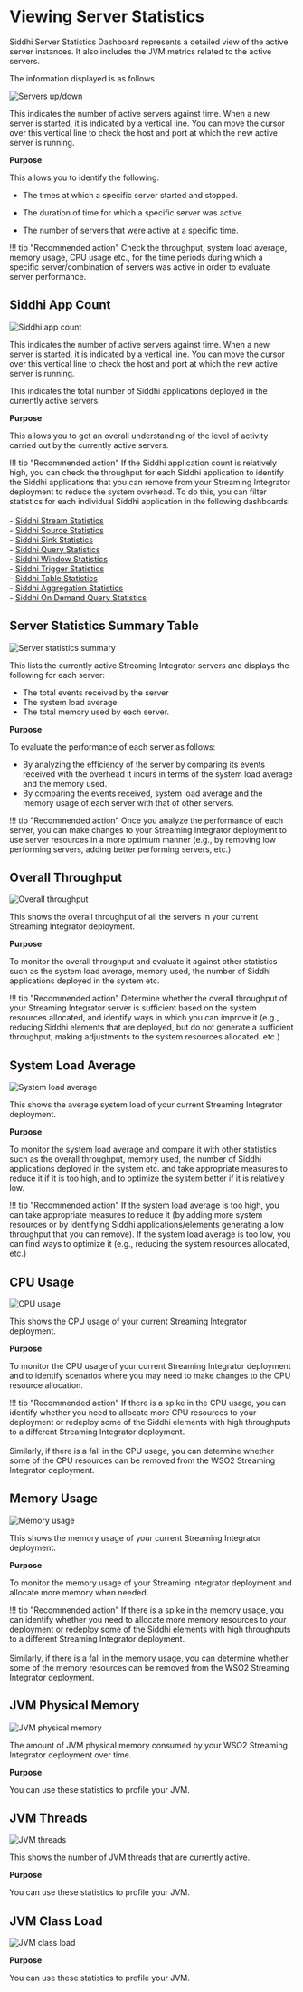 # Viewing Server Statistics

Siddhi Server Statistics Dashboard represents a detailed view of the active server instances. It also includes the JVM metrics related to the active servers.

The information displayed is as follows.

![Servers up/down]({{base_path}}/assets/img/streaming/streaming-integrator-grafana-dashboard/active_servers_graph.png)

 This indicates the number of active servers against time. When a new server is started, it is indicated by a vertical line. You can move the cursor over this vertical line to check the host and port at which the new active server is running.

**Purpose**
 
 This allows you to identify the following:
 
 - The times at which a specific server started and stopped.
 
 - The duration of time for which a specific server was active.
 
 - The number of servers that were active at a specific time.
 
!!! tip "Recommended action"
    Check the throughput, system load average, memory usage, CPU usage etc., for the time periods during which a specific server/combination of servers was active in order to evaluate server performance.

## Siddhi App Count

![Siddhi app count]({{base_path}}/assets/img/streaming/streaming-integrator-grafana-dashboard/siddhi_app_count.png)

 This indicates the number of active servers against time. When a new server is started, it is indicated by a vertical line. You can move the cursor over this vertical line to check the host and port at which the new active server is running.

 This indicates the total number of Siddhi applications deployed in the currently active servers.
 
**Purpose**

This allows you to get an overall understanding of the level of activity carried out by the currently active servers.

!!! tip "Recommended action"
    If the Siddhi application count is relatively high, you can check the throughput for each Siddhi application to identify the Siddhi applications that you can remove from your Streaming Integrator deployment to reduce the system overhead. To do this, you can filter statistics for each individual Siddhi application in the following dashboards:<br/><br/>
    - [Siddhi Stream Statistics]({{base_path}}/observe/si-observe/viewing-stream-statistics)<br/>
    - [Siddhi Source Statistics]({{base_path}}/observe/si-observe/viewing-source-statistics)<br/>
    - [Siddhi Sink Statistics]({{base_path}}/observe/si-observe/viewing-sink-statistics)<br/>
    - [Siddhi Query Statistics]({{base_path}}/observe/si-observe/viewing-query-statistics)<br/>
    - [Siddhi Window Statistics]({{base_path}}/observe/si-observe/viewing-window-statistics)<br/>
    - [Siddhi Trigger Statistics]({{base_path}}/observe/si-observe/viewing-trigger-statistics)<br/>
    - [Siddhi Table Statistics]({{base_path}}/observe/si-observe/viewing-table-statistics)<br/>
    - [Siddhi Aggregation Statistics]({{base_path}}/observe/si-observe/viewing-aggregation-statistics)<br/>
    - [Siddhi On Demand Query Statistics]({{base_path}}/observe/si-observe/viewing-on-demand-query-statistics)

## Server Statistics Summary Table

![Server statistics summary]({{base_path}}/assets/img/streaming/streaming-integrator-grafana-dashboard/server_statistics_summary.png)

 This lists the currently active Streaming Integrator servers and displays the following for each server:
  - The total events received by the server
  - The system load average
  - The total memory used by each server.

**Purpose**

To evaluate the performance of each server as follows:

- By analyzing the efficiency of the server by comparing its events received with the overhead it incurs in terms of the system load average and the memory used.
- By comparing the events received, system load average and the memory usage of each server with that of other servers.

!!! tip "Recommended action"
    Once you analyze the performance of each server, you can make changes to your Streaming Integrator deployment to use server resources in a more optimum manner (e.g., by removing low performing servers, adding better performing servers, etc.)
 
## Overall Throughput

![Overall throughput]({{base_path}}/assets/img/streaming/streaming-integrator-grafana-dashboard/overall_throughput_graph.png)

 This shows the overall throughput of all the servers in your current Streaming Integrator deployment. 

**Purpose**

To monitor the overall throughput and evaluate it against other statistics such as the system load average, memory used, the number of Siddhi applications deployed in the system etc.
 
!!! tip "Recommended action"
    Determine whether the overall throughput of your Streaming Integrator server is sufficient based on the system resources allocated, and identify ways in which you can improve it (e.g., reducing Siddhi elements that are deployed, but do not generate a sufficient throughput, making adjustments to the system resources allocated. etc.)
 
## System Load Average

![System load average]({{base_path}}/assets/img/streaming/streaming-integrator-grafana-dashboard/system_load_average_graph.png)

 This shows the average system load of your current Streaming Integrator deployment.
 
**Purpose**

To monitor the system load average and compare it with other statistics such as the overall throughput, memory used, the number of Siddhi applications deployed in the system etc. and take appropriate measures to reduce it if it is too high, and to optimize the system better if it is relatively low.
 
!!! tip "Recommended action"
    If the system load average is too high, you can take appropriate measures to reduce it (by adding more system resources or by identifying Siddhi applications/elements generating a low throughput that you can remove). If the system load average is too low, you can find ways to optimize it (e.g., reducing the system resources allocated, etc.)
 
## CPU Usage

![CPU usage]({{base_path}}/assets/img/streaming/streaming-integrator-grafana-dashboard/cpu_usage_graph.png)

  This shows the CPU usage of your current Streaming Integrator deployment.
  
**Purpose**

To monitor the CPU usage of your current Streaming Integrator deployment and to identify scenarios where you may need to make changes to the CPU resource allocation.

!!! tip "Recommended action"
    If there is a spike in the CPU usage, you can identify whether you need to allocate more CPU resources to your deployment or redeploy some of the Siddhi elements with high throughputs to a different Streaming Integrator deployment. <br/><br/> Similarly, if there is a fall in the CPU usage, you can determine whether some of the CPU resources can be removed from the WSO2 Streaming Integrator deployment.
 
## Memory Usage

![Memory usage]({{base_path}}/assets/img/streaming/streaming-integrator-grafana-dashboard/memory_usage_graph.png)

 This shows the memory usage of your current Streaming Integrator deployment.

**Purpose**

To monitor the memory usage of your Streaming Integrator deployment and allocate more memory when needed.
 
!!! tip "Recommended action"
    If there is a spike in the memory usage, you can identify whether you need to allocate more memory resources to your deployment or redeploy some of the Siddhi elements with high throughputs to a different Streaming Integrator deployment. <br/><br/> Similarly, if there is a fall in the memory usage, you can determine whether some of the memory resources can be removed from the WSO2 Streaming Integrator deployment.
 

## JVM Physical Memory

![JVM physical memory]({{base_path}}/assets/img/streaming/streaming-integrator-grafana-dashboard/jvm_physical_memory_usage.png)

The amount of JVM physical memory consumed by your WSO2 Streaming Integrator deployment over time.

**Purpose**

You can use these statistics to profile your JVM.

## JVM Threads

![JVM threads]({{base_path}}/assets/img/streaming/streaming-integrator-grafana-dashboard/jvm_threads.png)

This shows the number of JVM threads that are currently active.

**Purpose**

You can use these statistics to profile your JVM.

## JVM Class Load

![JVM class load]({{base_path}}/assets/img/streaming/streaming-integrator-grafana-dashboard/jvm_class_load.png)

**Purpose**

You can use these statistics to profile your JVM.